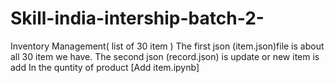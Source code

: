 # Skill-india-intership-batch-2-
Inventory Management(  list of 30 item )
The first json (item.json)file is about all 30 item we have.
The second json (record.json) is update or new item is add
In the quntity of product [Add item.ipynb]
